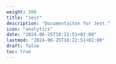```yaml
---
weight: 300
title: "Jest"
description: "Documentaiton for Jest."
icon: "analytics"
date: "2024-06-25T10:22:51+02:00"
lastmod: "2024-06-25T10:22:51+02:00"
draft: false
toc: true
---
```

